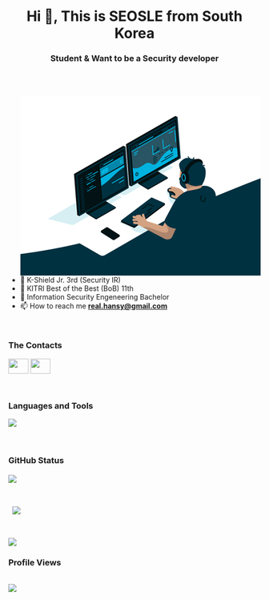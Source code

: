 <h1 align="center">Hi 👋, This is SEOSLE from South Korea</h1>
<h3 align="center">Student & Want to be a Security developer</h3>

<br>

<br>

<p><img align="right" src="/codding.gif" /></p>


- :school: K-Shield Jr. 3rd (Security IR)
- :school: KITRI Best of the Best (BoB) 11th 
- :school: Information Security Engeneering Bachelor
- 📫 How to reach me **real.hansy@gmail.com**


<br>

<h3 align="left">The Contacts</h3>
<p align="left">
  <a href="https://fb.com/real.hansy/" target="blank"><img align="center"
      src="https://raw.githubusercontent.com/rahuldkjain/github-profile-readme-generator/master/src/images/icons/Social/facebook.svg" height="30" width="40" /></a>
  <a href="https://instagram.com/real.hansy" target="blank"><img align="center"
      src="https://raw.githubusercontent.com/rahuldkjain/github-profile-readme-generator/master/src/images/icons/Social/instagram.svg" height="30" width="40" /></a>
</p>

<br>


<h3 align="left">Languages and Tools</h3>
<p align="left">
  <img src="https://img.shields.io/badge/c++-00599C?style=for-the-badge&logo=cplusplus&logoColor=white">
</p>

<br>

<h3>GitHub Status</h3>
<p>
  <img align="center"
        src="https://github-readme-stats.vercel.app/api/top-langs?username=real2u2l8&show_icons=true&locale=en&bg_color=0d1117&text_color=ffffff&layout=compact"
        bg_color=#808080/></p>

<br>

<p>&nbsp;
  <img align="center" src="https://github-readme-stats.vercel.app/api?username=real2u2l8&show_icons=true&locale=en&bg_color=0d1117&text_color=ffffff&repo=convoychat"/></p>

<br>

<p>
  <img align="center" src="https://github-readme-streak-stats.herokuapp.com/?user=real2u2l8&theme=dark&background=0d1117&date_format=M%20j%5B%2C%20Y%5D"/>
</p>
<p align="right"> <h3>Profile Views</h3><br>
  <img src="https://komarev.com/ghpvc/?username=real2u2l8&label=Profile%20views&color=0e75b6&style=flat"/> 
</p>

